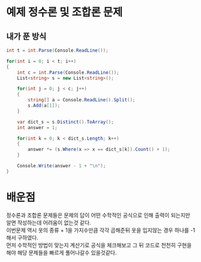 # 예제 정수론 및 조합론 문제

## 내가 푼 방식
``` cs
int t = int.Parse(Console.ReadLine());

for(int i = 0; i < t; i++)
{
    int c = int.Parse(Console.ReadLine());
    List<string> s = new List<string>();

    for(int j = 0; j < c; j++)
    {
        string[] a = Console.ReadLine().Split();
        s.Add(a[1]);
    }

    var dict_s = s.Distinct().ToArray();
    int answer = 1;

    for(int k = 0; k < dict_s.Length; k++)
    {
        answer *= (s.Where(x => x == dict_s[k]).Count() + 1);
    }

    Console.Write(answer - 1 + "\n");
}
```

# 배운점
정수론과 조합론 문제들은 문제의 답이 어떤 수학적인 공식으로 인해 출력이 되는지만 알면 작성하는데 어려움이 없는것 같다.  
이번문제 역시 옷의 종류 + 1을 가지수만큼 각각 곱해준뒤 옷을 입지않는 경우 하나를 -1 해서 구하였다.  
먼저 수학적인 방법이 맞는지 계산기로 공식을 체크해보고 그 뒤 코드로 천천히 구현을 해야 해당 문제들을 빠르게 풀어나갈수 있을것같다.  


